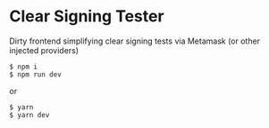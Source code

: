 # Clear Signing Tester

Dirty frontend simplifying clear signing tests via Metamask (or other injected providers)

```
$ npm i
$ npm run dev
```
or
```
$ yarn
$ yarn dev
```